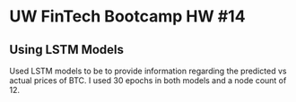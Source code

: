 # UW FinTech Bootcamp HW #14 

## Using LSTM Models 

Used LSTM models to be to provide information regarding the predicted vs actual prices of BTC. I used 30 epochs in both models and a node count of 12. 

